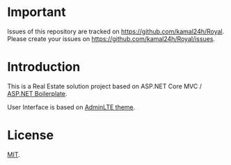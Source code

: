 # Important

Issues of this repository are tracked on https://github.com/kamal24h/Royal. Please create your issues on https://github.com/kamal24h/Royal/issues.

# Introduction

This is a Real Estate solution project based on ASP.NET Core MVC / [ASP.NET Boilerplate](https://aspnetboilerplate.com/Pages/Documents).
 
User Interface is based on [AdminLTE theme](https://github.com/ColorlibHQ/AdminLTE).

# License

[MIT](LICENSE).
